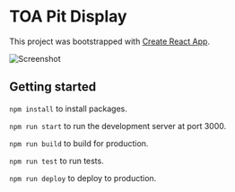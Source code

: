 # TOA Pit Display
This project was bootstrapped with [Create React App](https://github.com/facebook/create-react-app).

![Screenshot](https://user-images.githubusercontent.com/16443111/71623426-32eb2d80-2be5-11ea-8915-663e63e46bf2.png)


## Getting started

`npm install` to install packages.

`npm run start` to run the development server at port 3000.

`npm run build` to build for production.

`npm run test` to run tests.

`npm run deploy` to deploy to production.
